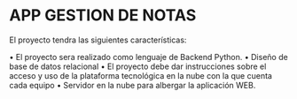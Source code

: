 # APP GESTION DE NOTAS

 El proyecto tendra las siguientes características:

• El proyecto sera realizado como lenguaje de Backend Python.
• Diseño de base de datos relacional
• El proyecto debe dar instrucciones sobre el acceso y uso de la plataforma tecnológica en la nube con la
que cuenta cada equipo
• Servidor en la nube para albergar la aplicación WEB.
